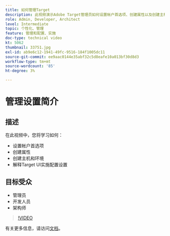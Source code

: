 ```yaml
---
title: 如何管理Target
description: 此视频演示Adobe Target管理员如何设置帐户首选项、创建属性以及创建主机和环境。 了解如何解释Target UI实施配置设置。
role: Admin, Developer, Architect
level: Intermediate
topic: 个性化、管理
feature: 管理和配置、实施
doc-type: technical video
kt: 5062
thumbnail: 33751.jpg
exl-id: ab9e6c12-1941-49fc-9516-184f1005dc11
source-git-commit: ee9aac0144e35abf32c5d8eafe10a013bf30d8d3
workflow-type: tm+mt
source-wordcount: '85'
ht-degree: 3%

---
```


# 管理设置简介

## 描述

在此视频中，您将学习如何：

* 设置帐户首选项
* 创建属性
* 创建主机和环境
* 解释Target UI实施配置设置

## 目标受众

* 管理员
* 开发人员
* 架构师

>[!VIDEO](https://video.tv.adobe.com/v/33751/?quality=12)

有关更多信息，请访问[文档](https://docs.adobe.com/content/help/en/target/using/administer/administrating-target.html)。
